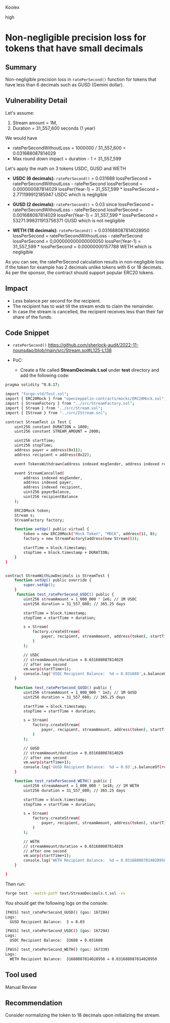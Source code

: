 Koolex

high

# Non-negligible precision loss for tokens that have small decimals

## Summary
Non-negligible precision loss in `ratePerSecond()` function for tokens that have less than 6 decimals such as GUSD (Gemini dollar). 

## Vulnerability Detail
Let's assume:
1. Stream amount = 1M, 
2. Duration = 31_557_600 seconds (1 year)

We would have
- ratePerSecondWithoutLoss = 1000000 / 31_557_600 = 0.031688087814029
- Max round down impact = duration - 1 = 31_557_599


Let's apply the math on 3 tokens USDC, GUSD and WETH

- **USDC (6 decimals):**
            `ratePerSecond()` = 0.031688 
            lossPerSecond = ratePerSecondWithoutLoss - ratePerSecond
            lossPerSecond = 0.000000087814029
            lossPer(Year-1) = 31_557_599 * lossPerSecond = 2.771199912185947 USDC which is negligible

- **GUSD (2 decimals):**
            `ratePerSecond()` = 0.03 since 
            lossPerSecond = ratePerSecondWithoutLoss - ratePerSecond
            lossPerSecond = 0.001688087814029
            lossPer(Year-1) = 31_557_599 * lossPerSecond = 53271.998311913756371 GUSD which is not negligible
  
- **WETH (18 decimals):**
            `ratePerSecond()` =  0.031688087814028950 
            lossPerSecond = ratePerSecondWithoutLoss - ratePerSecond
            lossPerSecond = 0,000000000000000050
            lossPer(Year-1) = 31_557_599 * lossPerSecond = 0.00000000157788 WETH which is negligible

As you can see, the ratePerSecond calculation results in non-negligible loss if the token for example has 2 decimals unlike tokens with 6 or 18 decimals. As per the sponsor, the contract should support popular ERC20 tokens.

## Impact
- Less balance per second for the recipient.
- The recipient has to wait till the stream ends to claim the remainder.
- In case the stream is cancelled, the recipient receives less than their fair share of the funds.

## Code Snippet

-  `ratePerSecond()`
	https://github.com/sherlock-audit/2022-11-nounsdao/blob/main/src/Stream.sol#L125-L138

- PoC:

	- Create a file called **StreamDecimals.t.sol** under **test** directory and add the following code:

```sh
pragma solidity ^0.8.17;

import "forge-std/Test.sol";
import { ERC20Mock } from "openzeppelin-contracts/mocks/ERC20Mock.sol";
import { StreamFactory } from "../src/StreamFactory.sol";
import { Stream } from "../src/Stream.sol";
import { IStream } from "../src/IStream.sol";

contract StreamTest is Test {
    uint256 constant DURATION = 1000;
    uint256 constant STREAM_AMOUNT = 2000;

    uint256 startTime;
    uint256 stopTime;
    address payer = address(0x11);
    address recipient = address(0x22);

    event TokensWithdrawn(address indexed msgSender, address indexed recipient, uint256 amount);

    event StreamCancelled(
        address indexed msgSender,
        address indexed payer,
        address indexed recipient,
        uint256 payerBalance,
        uint256 recipientBalance
    );

    ERC20Mock token;
    Stream s;
    StreamFactory factory;

    function setUp() public virtual {
        token = new ERC20Mock("Mock Token", "MOCK", address(1), 0);
        factory = new StreamFactory(address(new Stream()));

        startTime = block.timestamp;
        stopTime = block.timestamp + DURATION;
    }
}


contract StreamWithLowDecimals is StreamTest {
    function setUp() public override {
        super.setUp();
    }
     function test_ratePerSecond_USDC() public {
        uint256 streamAmount = 1_000_000 * 1e6; // 1M USDC 
        uint256 duration = 31_557_600; // 365.25 days

        startTime = block.timestamp;
        stopTime = startTime + duration;

        s = Stream(
            factory.createStream(
                payer, recipient, streamAmount, address(token), startTime, stopTime
            )
        );

        // USDC
        // streamAmount/duration = 0.031688087814029
        // after one second
        vm.warp(startTime+1); 
        console.log('USDC Recipient Balance:  %d = 0.031688',s.balanceOf(recipient)); // 31688 = 0.031688 USDC
    }

    function test_ratePerSecond_GUSD() public {
        uint256 streamAmount = 1_000_000 * 1e2; // 1M GUSD 
        uint256 duration = 31_557_600; // 365.25 days

        startTime = block.timestamp;
        stopTime = startTime + duration;

        s = Stream(
            factory.createStream(
                payer, recipient, streamAmount, address(token), startTime, stopTime
            )
        );

        // GUSD
        // streamAmount/duration = 0.031688087814029
        // after one second
        vm.warp(startTime+1); 
        console.log('GUSD Recipient Balance:  %d = 0.03',s.balanceOf(recipient)); // 3 = 0.03 GUSD
    }

    function test_ratePerSecond_WETH() public {
        uint256 streamAmount = 1_000_000 * 1e18; // 1M WETH 
        uint256 duration = 31_557_600; // 365.25 days

        startTime = block.timestamp;
        stopTime = startTime + duration;

        s = Stream(
            factory.createStream(
                payer, recipient, streamAmount, address(token), startTime, stopTime
            )
        );

        // WETH
        // streamAmount/duration = 0.031688087814029
        // after one second
        vm.warp(startTime+1); 
        console.log('WETH Recipient Balance:  %d = 0.031688087814028950',s.balanceOf(recipient)); // 31688087814028950 = 0.031688087814028950 WETH
    }

}

```


Then run:
```sh
forge test --match-path test/StreamDecimals.t.sol -vv
```

You should get the following logs on the console:

```sh
[PASS] test_ratePerSecond_GUSD() (gas: 167284)
Logs:
  GUSD Recipient Balance:  3 = 0.03

[PASS] test_ratePerSecond_USDC() (gas: 167294)
Logs:
  USDC Recipient Balance:  31688 = 0.031688

[PASS] test_ratePerSecond_WETH() (gas: 167339)
Logs:
  WETH Recipient Balance:  31688087814028950 = 0.031688087814028950
  ```

## Tool used

Manual Review

## Recommendation

Consider normalizing the token to 18 decimals upon initializing the stream.